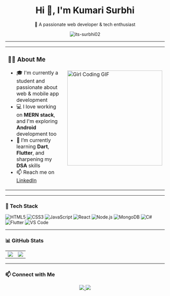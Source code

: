 <h1 align="center">Hi 👋, I'm Kumari Surbhi</h1>
<!-- <h3 align="center">A passionate Full Stack Developer & DSA Enthusiast</h3> -->
<p align="center">🚀 A passionate web developer & tech enthusiast</p>

<p align="center">
  <img src="https://komarev.com/ghpvc/?username=its-surbhi02&label=Profile%20views&color=0e75b6&style=flat" alt="its-surbhi02" />
</p>


---
<table>
  <tr>
    <td>

### 👩‍💻 About Me

- 🎓 I'm currently a student and passionate about web & mobile app development  
- 💻 I love working on **MERN stack**, and I'm exploring **Android** development too  
- 🌱 I’m currently learning **Dart**, **Flutter**, and sharpening my **DSA** skills    
- 📫 Reach me on [LinkedIn](https://www.linkedin.com/in/its-surbhi02)

</td>
    <td>
      <img src="https://media.giphy.com/media/L8K62iTDkzGX6/giphy.gif" width="300" alt="Girl Coding GIF" />
    </td>
  </tr>
</table>

---

### 🧠 Tech Stack

![HTML5](https://img.shields.io/badge/-HTML5-E34F26?style=for-the-badge&logo=html5&logoColor=fff)
![CSS3](https://img.shields.io/badge/-CSS3-1572B6?style=for-the-badge&logo=css3)
![JavaScript](https://img.shields.io/badge/-JavaScript-F7DF1E?style=for-the-badge&logo=javascript&logoColor=000)
![React](https://img.shields.io/badge/-React-61DAFB?style=for-the-badge&logo=react&logoColor=000)
![Node.js](https://img.shields.io/badge/-Node.js-339933?style=for-the-badge&logo=nodedotjs&logoColor=fff)
![MongoDB](https://img.shields.io/badge/-MongoDB-47A248?style=for-the-badge&logo=mongodb&logoColor=fff)
![C#](https://img.shields.io/badge/-CSharp-239120?style=for-the-badge&logo=csharp&logoColor=fff)
![Flutter](https://img.shields.io/badge/-Flutter-02569B?style=for-the-badge&logo=flutter&logoColor=fff)
![VS Code](https://img.shields.io/badge/-VSCode-007ACC?style=for-the-badge&logo=visual-studio-code&logoColor=fff)

---

### 📊 GitHub Stats

<table>
  <tr>
    <td>
      <img src="http://github-profile-summary-cards.vercel.app/api/cards/most-commit-language?username=its-surbhi02&theme=aura_dark" />
    </td>
    <td>
      <img src="http://github-profile-summary-cards.vercel.app/api/cards/stats?username=its-surbhi02&theme=aura_dark" />
    </td>
  </tr>
</table>


---

### 📫 Connect with Me

<p align="center">
  <a href="https://www.linkedin.com/in/its-surbhi02">
    <img src="https://img.shields.io/badge/-LinkedIn-blue?style=for-the-badge&logo=Linkedin&logoColor=white" />
  </a>
  <a href="mailto:kumarisurbhi.ctps@gmail.com">
    <img src="https://img.shields.io/badge/-Email-D14836?style=for-the-badge&logo=gmail&logoColor=white" />
  </a>
</p>
